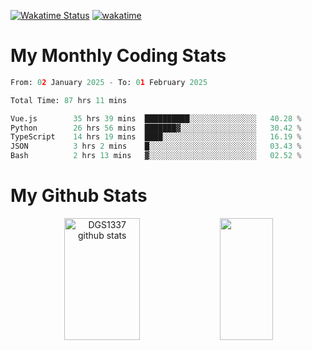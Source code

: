 [![Wakatime Status](https://github.com/noopurphalak/noopurphalak/workflows/wakatime-status-update/badge.svg)](https://github.com/noopurphalak/noopurphalak/actions/workflows/main.yml)
[![wakatime](https://wakatime.com/badge/user/80ace140-ef40-4fdd-b8ed-f3be3d2e1aea.svg)](https://wakatime.com/@80ace140-ef40-4fdd-b8ed-f3be3d2e1aea)

# My Monthly Coding Stats

<!--START_SECTION:waka-->

```python
From: 02 January 2025 - To: 01 February 2025

Total Time: 87 hrs 11 mins

Vue.js        35 hrs 39 mins  ██████████░░░░░░░░░░░░░░░   40.28 %
Python        26 hrs 56 mins  ███████▓░░░░░░░░░░░░░░░░░   30.42 %
TypeScript    14 hrs 19 mins  ████░░░░░░░░░░░░░░░░░░░░░   16.19 %
JSON          3 hrs 2 mins    █░░░░░░░░░░░░░░░░░░░░░░░░   03.43 %
Bash          2 hrs 13 mins   ▓░░░░░░░░░░░░░░░░░░░░░░░░   02.52 %
```

<!--END_SECTION:waka-->

# My Github Stats
<div style="text-align: center;">
  <img width="49%" height="195px" src="https://github-readme-stats-sigma-five.vercel.app/api?username=noopurphalak&show_icons=true&count_private=true&hide_border=true&title_color=00FFFF&icon_color=00FFFF&text_color=00FFFF&bg_color=0d1117" alt="DGS1337 github stats" />
  <img width="41%" height="195px" src="https://github-readme-stats-sigma-five.vercel.app/api/top-langs/?username=noopurphalak&layout=compact&hide_border=true&title_color=00FFFF&text_color=00FFFF&bg_color=0d1117" />
</div>
